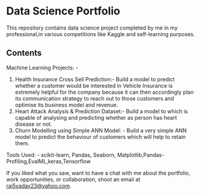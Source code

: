 
# Data Science Portfolio

This repository contains data science project completed by me in my professional,in various competitions like Kaggle and self-learning purposes.

## Contents

Machine Learning Projects: -

  1. Health Insurance Cross Sell Prediction:- Build a model to predict whether a customer would be interested in Vehicle Insurance is extremely helpful for the company because it can then accordingly plan its communication strategy to reach out to those customers and optimise its business model and revenue.
  2. Heart Attack Analysis & Prediction Dataset:- Build a model to which is capable of analysing and predicting whether as person has heart disease or not.
  3. Churn Modelling using Simple ANN Model: - Build a very simple ANN model to predict the behaviour of customers which will help to retain them.  
  
Tools Used: - scikit-learn, Pandas, Seaborn, Matplotlib,Pandas-Profiling,EvalML,keras,Tensorflow

If you liked what you saw, want to have a chat with me about the portfolio, work opportunities, or collaboration, shoot an email at raj5yadav23@yahoo.com.
